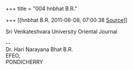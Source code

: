 +++
title = "004 hnbhat B.R."

+++
[[hnbhat B.R.	2011-06-08, 07:00:38 [Source](https://groups.google.com/g/bvparishat/c/sTX8MQryV98)]]



Sri Venkateshvara University Oriental Journal  
  
--  
Dr. Hari Narayana Bhat B.R.  
EFEO,  
PONDICHERRY  

